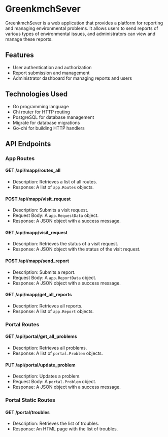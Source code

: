 # GreenkmchSever

GreenkmchSever is a web application that provides a platform for reporting and managing environmental problems. It allows users to send reports of various types of environmental issues, and administrators can view and manage these reports.

## Features

- User authentication and authorization
- Report submission and management
- Administrator dashboard for managing reports and users

## Technologies Used

- Go programming language
- Chi router for HTTP routing
- PostgreSQL for database management
- Migrate for database migrations
- Go-chi for building HTTP handlers

## API Endpoints

### App Routes

#### GET /api/mapp/routes_all

- Description: Retrieves a list of all routes.
- Response: A list of `app.Routes` objects.

#### POST /api/mapp/visit_request

- Description: Submits a visit request.
- Request Body: A `app.RequestData` object.
- Response: A JSON object with a success message.

#### GET /api/mapp/visit_request

- Description: Retrieves the status of a visit request.
- Response: A JSON object with the status of the visit request.

#### POST /api/mapp/send_report

- Description: Submits a report.
- Request Body: A `app.ReportData` object.
- Response: A JSON object with a success message.

#### GET /api/mapp/get_all_reports

- Description: Retrieves all reports.
- Response: A list of `app.Report` objects.

### Portal Routes

#### GET /api/portal/get_all_problems

- Description: Retrieves all problems.
- Response: A list of `portal.Problem` objects.

#### PUT /api/portal/update_problem

- Description: Updates a problem.
- Request Body: A `portal.Problem` object.
- Response: A JSON object with a success message.

### Portal Static Routes

#### GET /portal/troubles

- Description: Retrieves the list of troubles.
- Response: An HTML page with the list of troubles.
